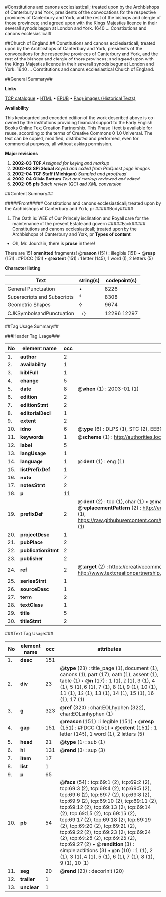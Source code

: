 #Constitutions and canons ecclesiasticall; treated upon by the Archbishops of Canterbury and York, presidents of the convocations for the respective provinces of Canterbury and York, and the rest of the bishops and clergie of those provinces; and agreed upon with the Kings Majesties licence in their severall synods begun at London and York. 1640  ... Constitutions and canons ecclesiastical#

##Church of England.##
Constitutions and canons ecclesiasticall; treated upon by the Archbishops of Canterbury and York, presidents of the convocations for the respective provinces of Canterbury and York, and the rest of the bishops and clergie of those provinces; and agreed upon with the Kings Majesties licence in their severall synods begun at London and York. 1640  ...
Constitutions and canons ecclesiastical
Church of England.

##General Summary##

**Links**

[TCP catalogue](http://www.ota.ox.ac.uk/tcp/)  • 
[HTML](http://tei.it.ox.ac.uk/tcp/Texts-HTML/free/A00/A00089.html)  • 
[EPUB](http://tei.it.ox.ac.uk/tcp/Texts-EPUB/free/A00/A00089.epub) • 
[Page images (Historical Texts)](https://data.historicaltexts.jisc.ac.uk/view?pubId=eebo-99835843e&pageId=eebo-99835843e-69-1)

**Availability**

This keyboarded and encoded edition of the
	       work described above is co-owned by the institutions
	       providing financial support to the Early English Books
	       Online Text Creation Partnership. This Phase I text is
	       available for reuse, according to the terms of Creative
	       Commons 0 1.0 Universal. The text can be copied,
	       modified, distributed and performed, even for
	       commercial purposes, all without asking permission.

**Major revisions**

1. __2002-03__ __TCP__ *Assigned for keying and markup*
1. __2002-03__ __SPi Global__ *Keyed and coded from ProQuest page images*
1. __2002-04__ __TCP Staff (Michigan)__ *Sampled and proofread*
1. __2002-04__ __Olivia Bottum__ *Text and markup reviewed and edited*
1. __2002-05__ __pfs__ *Batch review (QC) and XML conversion*

##Content Summary##

#####Front#####
Constitutions and canons ecclesiasticall; treated upon by the Archbishops of Canterbury and York, pr
#####Body#####

1. The Oath is:
WEE of Our Princely inclination and Royall care for the maintenance of the present Estate and govern
#####Back#####
Constitutions and canons ecclesiasticall; treated upon by the Archbishops of Canterbury and York, pr
**Types of content**

  * Oh, Mr. Jourdain, there is **prose** in there!

There are 151 **ommitted** fragments! 
 @__reason__ (151) : illegible (151)  •  @__resp__ (151) : #PDCC (151)  •  @__extent__ (151) : 1 letter (145), 1 word (1), 2 letters (5)

**Character listing**


|Text|string(s)|codepoint(s)|
|---|---|---|
|General Punctuation|•|8226|
|Superscripts             and Subscripts|⁴|8308|
|Geometric Shapes|◊|9674|
|CJKSymbolsandPunctuation|〈〉|12296 12297|

##Tag Usage Summary##

###Header Tag Usage###

|No|element name|occ|attributes|
|---|---|---|---|
|1.|__author__|2||
|2.|__availability__|1||
|3.|__biblFull__|1||
|4.|__change__|5||
|5.|__date__|8| @__when__ (1) : 2003-01 (1)|
|6.|__edition__|2||
|7.|__editionStmt__|2||
|8.|__editorialDecl__|1||
|9.|__extent__|2||
|10.|__idno__|6| @__type__ (6) : DLPS (1), STC (2), EEBO-CITATION (1), PROQUEST (1), VID (1)|
|11.|__keywords__|1| @__scheme__ (1) : http://authorities.loc.gov/ (1)|
|12.|__label__|5||
|13.|__langUsage__|1||
|14.|__language__|1| @__ident__ (1) : eng (1)|
|15.|__listPrefixDef__|1||
|16.|__note__|7||
|17.|__notesStmt__|2||
|18.|__p__|11||
|19.|__prefixDef__|2| @__ident__ (2) : tcp (1), char (1)  •  @__matchPattern__ (2) : ([0-9\-]+):([0-9IVX]+) (1), (.+) (1)  •  @__replacementPattern__ (2) : http://eebo.chadwyck.com/downloadtiff?vid=$1&page=$2 (1), https://raw.githubusercontent.com/textcreationpartnership/Texts/master/tcpchars.xml#$1 (1)|
|20.|__projectDesc__|1||
|21.|__pubPlace__|2||
|22.|__publicationStmt__|2||
|23.|__publisher__|2||
|24.|__ref__|2| @__target__ (2) : https://creativecommons.org/publicdomain/zero/1.0/ (1), http://www.textcreationpartnership.org/docs/. (1)|
|25.|__seriesStmt__|1||
|26.|__sourceDesc__|1||
|27.|__term__|2||
|28.|__textClass__|1||
|29.|__title__|5||
|30.|__titleStmt__|2||


###Text Tag Usage###

|No|element name|occ|attributes|
|---|---|---|---|
|1.|__desc__|151||
|2.|__div__|23| @__type__ (23) : title_page (1), document (1), canons (1), part (17), oath (1), assent (1), table (1)  •  @__n__ (17) : 1 (1), 2 (1), 3 (1), 4 (1), 5 (1), 6 (1), 7 (1), 8 (1), 9 (1), 10 (1), 11 (1), 12 (1), 13 (1), 14 (1), 15 (1), 16 (1), 17 (1)|
|3.|__g__|323| @__ref__ (323) : char:EOLhyphen (322), char:EOLunhyphen (1)|
|4.|__gap__|151| @__reason__ (151) : illegible (151)  •  @__resp__ (151) : #PDCC (151)  •  @__extent__ (151) : 1 letter (145), 1 word (1), 2 letters (5)|
|5.|__head__|21| @__type__ (1) : sub (1)|
|6.|__hi__|131| @__rend__ (3) : sup (3)|
|7.|__item__|17||
|8.|__list__|1||
|9.|__p__|65||
|10.|__pb__|54| @__facs__ (54) : tcp:69:1 (2), tcp:69:2 (2), tcp:69:3 (2), tcp:69:4 (2), tcp:69:5 (2), tcp:69:6 (2), tcp:69:7 (2), tcp:69:8 (2), tcp:69:9 (2), tcp:69:10 (2), tcp:69:11 (2), tcp:69:12 (2), tcp:69:13 (2), tcp:69:14 (2), tcp:69:15 (2), tcp:69:16 (2), tcp:69:17 (2), tcp:69:18 (2), tcp:69:19 (2), tcp:69:20 (2), tcp:69:21 (2), tcp:69:22 (2), tcp:69:23 (2), tcp:69:24 (2), tcp:69:25 (2), tcp:69:26 (2), tcp:69:27 (2)  •  @__rendition__ (3) : simple:additions (3)  •  @__n__ (10) : 1 (1), 2 (1), 3 (1), 4 (1), 5 (1), 6 (1), 7 (1), 8 (1), 9 (1), 10 (1)|
|11.|__seg__|20| @__rend__ (20) : decorInit (20)|
|12.|__trailer__|1||
|13.|__unclear__|1||
